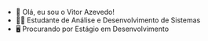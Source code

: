 - 👋 Olá, eu sou o Vitor Azevedo!
- 👨‍🎓 Estudante de Análise e Desenvolvimento de Sistemas
- 🖥️ Procurando por Estágio em Desenvolvimento 
 
